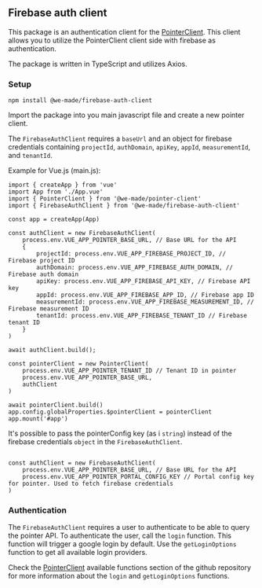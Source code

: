 ## Firebase auth client
This package is an authentication client for the [PointerClient](https://github.com/wemadefree/pointer-client-ts). This client allows you to utilize the PointerClient client side with firebase as authentication.

The package is written in TypeScript and utilizes Axios.

### Setup
```npm install @we-made/firebase-auth-client```

Import the package into you main javascript file and create a new pointer client.

The ```FirebaseAuthClient``` requires a ```baseUrl``` and an object for firebase credentials containing ```projectId```, ```authDomain```, ```apiKey```, ```appId```, ```measurementId```, and ```tenantId```.  

Example for Vue.js (main.js):

```
import { createApp } from 'vue'
import App from './App.vue'
import { PointerClient } from '@we-made/pointer-client'
import { FirebaseAuthClient } from '@we-made/firebase-auth-client'

const app = createApp(App)

const authClient = new FirebaseAuthClient(
    process.env.VUE_APP_POINTER_BASE_URL, // Base URL for the API
    {
        projectId: process.env.VUE_APP_FIREBASE_PROJECT_ID, // Firebase project ID
        authDomain: process.env.VUE_APP_FIREBASE_AUTH_DOMAIN, // Firebase auth domain
        apiKey: process.env.VUE_APP_FIREBASE_API_KEY, // Firebase API key
        appId: process.env.VUE_APP_FIREBASE_APP_ID, // Firebase app ID
        measurementId: process.env.VUE_APP_FIREBASE_MEASUREMENT_ID, // Firebase measurement ID
        tenantId: process.env.VUE_APP_FIREBASE_TENANT_ID // Firebase tenant ID
    }
)

await authClient.build();

const pointerClient = new PointerClient(
    process.env.VUE_APP_POINTER_TENANT_ID // Tenant ID in pointer
    process.env.VUE_APP_POINTER_BASE_URL,
    authClient
)

await pointerClient.build()
app.config.globalProperties.$pointerClient = pointerClient
app.mount('#app')
```

It's possible to pass the pointerConfig key (as i ```string```) instead of the firebase credentials ```object``` in the ```FirebaseAuthClient```. 

```

const authClient = new FirebaseAuthClient(
    process.env.VUE_APP_POINTER_BASE_URL, // Base URL for the API
    process.env.VUE_APP_POINTER_PORTAL_CONFIG_KEY // Portal config key for pointer. Used to fetch firebase credentials
)
```
### Authentication 
The ```FirebaseAuthClient``` requires a user to authenticate to be able to query the pointer API. To authenticate the user, call the ```login``` function. This function will trigger a google login by default. Use the ```getLoginOptions``` function to get all available login providers. 

Check the [PointerClient](https://github.com/wemadefree/pointer-client-ts?tab=readme-ov-file#available-functions) available functions section of the github repository for more information about the ```login``` and ```getLoginOptions``` functions.
